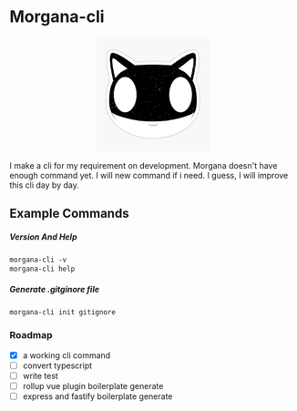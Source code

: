 # Morgana-cli

<p align="center">
  <img src="./morgana-mask.jpg" width="200"/>
</p>

I make a cli for my requirement on development. Morgana doesn't have enough command yet. I will new command if i need. I guess, I will improve this cli day by day.

## Example Commands

##### Version And Help

```
morgana-cli -v
morgana-cli help
```

##### Generate .gitginore file

```
morgana-cli init gitignore
```

### Roadmap

- [x] a working cli command
- [ ] convert typescript
- [ ] write test
- [ ] rollup vue plugin boilerplate generate
- [ ] express and fastify boilerplate generate
